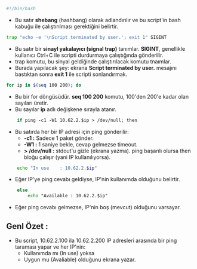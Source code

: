 ```bash
#!/bin/bash
```
* Bu satır **shebang** (hashbang) olarak adlandırılır ve bu script'in bash kabuğu ile çalıştırılması gerektiğini belirtir.

```bash
trap "echo -e '\nScript terminated by user.'; exit 1" SIGINT
```
* Bu satır bir **sinayl yakalayıcı (signal trap)** tanımlar. **SIGINT**, genellikle kullanıcı Ctrl+C ile scripti durdurmaya çalıştığında gönderilir.
* trap komutu, bu sinyal geldiğinde çalıştırılacak komutu tnaımlar.
* Burada yapılacak şey: ekrana **Script terminated by user.** mesajını bastıktan sonra **exit 1** ile scripti sonlandırmak.


```bash
for ip in $(seq 100 200); do
```
* Bu bir for döngüsüdür. **seq 100 200** komutu, 100'den 200'e kadar olan sayıları üretir.
* Bu sayılar **ip** adlı değişkene sırayla atanır.

```cmd
    if ping -c1 -W1 10.62.2.$ip > /dev/null; then
```
* Bu satırda her bir IP adresi için ping gönderilir:
  * **-c1 :** Sadece 1 paket gönder.
  * **-W1 :** 1 saniye bekle, cevap gelmezse timeout.
  * **> /dev/null :** stdout'u gizle (ekrana yazma).
ping başarılı olursa then bloğu çalışır (yani IP kullanılıyorsa).


```bash
    echo "In use    : 10.62.2.$ip"
```
* Eğer IP'ye ping cevabı geldiyse, IP'nin kullanımda olduğunu belirtir.

```cmd
	else
		echo "Available : 10.62.2.$ip"
```
* Eğer ping cevabı gelmezse, IP'nin boş (mevcut) olduğunu varsayar.


## Genl Özet : 

* Bu script, 10.62.2.100 ila 10.62.2.200 IP adresleri arasında bir ping taraması yapar ve her IP'nin:
  * Kullanımda mı (In use) yoksa
  * Uygun mu (Avaliable) olduğunu ekrana yazar.


































